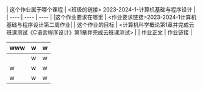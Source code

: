 | 这个作业属于哪个课程 | <班级的链接> 2023-2024-1-计算机基础与程序设计 |
| ---- | ---- | ---- |
|这个作业要求在哪里 | <作业要求链接>2023-2024-1计算机基础与程序设计第二周作业|
| 这个作业的目标 | <计算机科学概论第1章并完成云班课测试《C语言程序设计》第1章并完成云班课测试> |
| 作业正文 | 作业链接 |


| www  | w    | w    |
| ---- | ---- | ---- |
|      | w    | w    |
| w    | w    | w    |
| w    | w    | w    |

